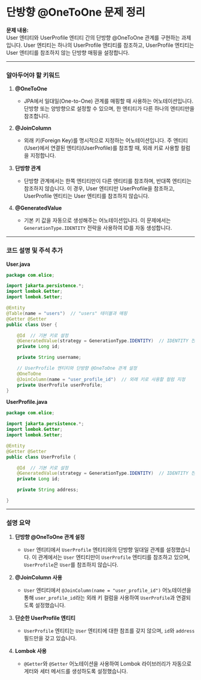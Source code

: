 
# 단방향 @OneToOne 문제 정리

**문제 내용:**  
User 엔티티와 UserProfile 엔티티 간의 단방향 @OneToOne 관계를 구현하는 과제입니다.
User 엔티티는 하나의 UserProfile 엔티티를 참조하고, UserProfile 엔티티는 User 엔티티를 참조하지 않는 단방향 매핑을 설정합니다.

---

### 알아두어야 할 키워드

1. **@OneToOne**
    - JPA에서 일대일(One-to-One) 관계를 매핑할 때 사용하는 어노테이션입니다. 단방향 또는 양방향으로 설정할 수 있으며, 한 엔티티가 다른 하나의 엔티티만을 참조합니다.

2. **@JoinColumn**
    - 외래 키(Foreign Key)를 명시적으로 지정하는 어노테이션입니다. 주 엔티티(User)에서 연결된 엔티티(UserProfile)를 참조할 때, 외래 키로 사용할 컬럼을 지정합니다.

3. **단방향 관계**
    - 단방향 관계에서는 한쪽 엔티티만이 다른 엔티티를 참조하며, 반대쪽 엔티티는 참조하지 않습니다. 이 경우, User 엔티티만 UserProfile을 참조하고, UserProfile 엔티티는 User 엔티티를 참조하지 않습니다.

4. **@GeneratedValue**
    - 기본 키 값을 자동으로 생성해주는 어노테이션입니다. 이 문제에서는 `GenerationType.IDENTITY` 전략을 사용하여 ID를 자동 생성합니다.

---

### 코드 설명 및 주석 추가

**User.java**

```java
package com.elice;

import jakarta.persistence.*;
import lombok.Getter;
import lombok.Setter;

@Entity
@Table(name = "users")  // "users" 테이블과 매핑
@Getter @Setter  
public class User {

    @Id  // 기본 키로 설정
    @GeneratedValue(strategy = GenerationType.IDENTITY)  // IDENTITY 전략으로 기본 키 자동 생성
    private Long id;

    private String username;

    // UserProfile 엔티티와 단방향 @OneToOne 관계 설정
    @OneToOne
    @JoinColumn(name = "user_profile_id")  // 외래 키로 사용할 컬럼 지정
    private UserProfile userProfile;
}
```

**UserProfile.java**

```java
package com.elice;

import jakarta.persistence.*;
import lombok.Getter;
import lombok.Setter;

@Entity
@Getter @Setter  
public class UserProfile {

    @Id  // 기본 키로 설정
    @GeneratedValue(strategy = GenerationType.IDENTITY)  // IDENTITY 전략으로 기본 키 자동 생성
    private Long id;

    private String address;

}
```

---

### 설명 요약

1. **단방향 @OneToOne 관계 설정**
    - `User` 엔티티에서 `UserProfile` 엔티티와의 단방향 일대일 관계를 설정했습니다. 이 관계에서는 `User` 엔티티만이 `UserProfile` 엔티티를 참조하고 있으며, `UserProfile`은 `User`를 참조하지 않습니다.

2. **@JoinColumn 사용**
    - `User` 엔티티에서 `@JoinColumn(name = "user_profile_id")` 어노테이션을 통해 `user_profile_id`라는 외래 키 컬럼을 사용하여 `UserProfile`과 연결되도록 설정했습니다.

3. **단순한 UserProfile 엔티티**
    - `UserProfile` 엔티티는 `User` 엔티티에 대한 참조를 갖지 않으며, `id`와 `address` 필드만을 갖고 있습니다.

4. **Lombok 사용**
    - `@Getter`와 `@Setter` 어노테이션을 사용하여 Lombok 라이브러리가 자동으로 게터와 세터 메서드를 생성하도록 설정했습니다.
